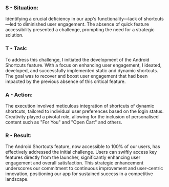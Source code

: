 ### S - Situation:
Identifying a crucial deficiency in our app's functionality—lack of shortcuts—led to diminished user engagement. The absence of quick feature accessibility presented a challenge, prompting the need for a strategic solution.

### T - Task:
To address this challenge, I initiated the development of the Android Shortcuts feature. With a focus on enhancing user engagement, I ideated, developed, and successfully implemented static and dynamic shortcuts. The goal was to recover and boost user engagement that had been impacted by the previous absence of this critical feature.

### A - Action:
The execution involved meticulous integration of shortcuts of dynamic shortcuts, tailored to individual user preferences based on the login status. Creativity played a pivotal role, allowing for the inclusion of personalised content such as "For You" and "Open Cart" and others.

### R - Result:
The Android Shortcuts feature, now accessible to 100% of our users, has effectively addressed the initial challenge. Users can swiftly access key features directly from the launcher, significantly enhancing user engagement and overall satisfaction. This strategic enhancement underscores our commitment to continuous improvement and user-centric innovation, positioning our app for sustained success in a competitive landscape.

